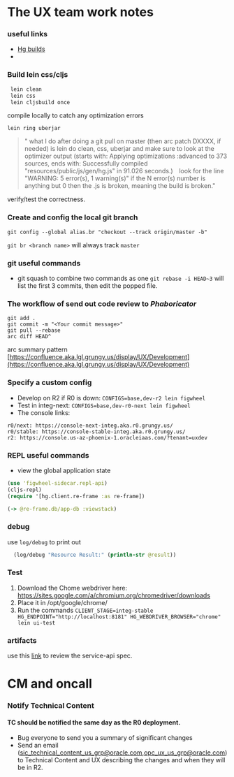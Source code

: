 # The UX team work notes

### useful links
- [Hg builds](https://teamcity.aka.lgl.grungy.us/viewType.html?buildTypeId=UX_HgBuild)
- 


### Build lein css/cljs
```bash
 lein clean
 lein css
 lein cljsbuild once
```
compile locally to catch any optimization errors
```
lein ring uberjar
```
> " what I do after doing a git pull on master (then arc patch DXXXX, if needed) is lein do clean, css, uberjar and make sure to look at the optimizer output (starts with: Applying optimizations :advanced to 373 sources, ends with: Successfully compiled "resources/public/js/gen/hg.js" in 91.026 seconds.)  look for the line "WARNING: 5 error(s), 1 warning(s)" if the N error(s) number is anything but 0 then the .js is broken, meaning the build is broken."


verify/test the correctness.

### Create and config the local git branch 
`git config --global alias.br "checkout --track origin/master -b"`

`git br <branch name>` will always track `master`

### git useful commands
- git squash to combine two commands as one `git rebase -i HEAD~3` will list the first 3 commits, then edit the popped file.

### The workflow of send out code review to *Phaboricator* 
```git
git add .
git commit -m "<Your commit message>"
git pull --rebase
arc diff HEAD^
```
arc summary pattern
[https://confluence.aka.lgl.grungy.us/display/UX/Development](https://confluence.aka.lgl.grungy.us/display/UX/Development)

### Specify a custom config
- Develop on R2 if R0 is down: `CONFIGS=base,dev-r2 lein figwheel`
- Test in integ-next: `CONFIGS=base,dev-r0-next lein figwheel`
- The console links:
```
r0/next: https://console-next-integ.aka.r0.grungy.us/ 
r0/stable: https://console-stable-integ.aka.r0.grungy.us/
r2: https://console.us-az-phoenix-1.oracleiaas.com/?tenant=uxdev
```

### REPL useful commands
- view the global application state
```clj
(use 'figwheel-sidecar.repl-api)
(cljs-repl)
(require '[hg.client.re-frame :as re-frame])

(-> @re-frame.db/app-db :viewstack)
```

### debug 
use `log/debug` to print out
```clj
  (log/debug "Resource Result:" (println-str @result))
```

### Test
1. Download the Chome webdriver here: https://sites.google.com/a/chromium.org/chromedriver/downloads
2. Place it in /opt/google/chrome/
3. Run the commands `CLIENT_STAGE=integ-stable HG_ENDPOINT="http://localhost:8181" HG_WEBDRIVER_BROWSER="chrome" lein ui-test`

### artifacts 
use this [link](http://artifactoryui.oraclecorp.com/artifactory/webapp/#/artifacts/browse/tree/search/package/eyJxdWVyeSI6eyJzZWFyY2giOiJnYXZjIiwiZ3JvdXBJRCI6ImNvbS5vcmFjbGUucGljLmNvbW1vbnMiLCJhcnRpZmFjdElEIjoiY29yZXNlcnZpY2VzLWFwaS1zcGVjIiwic2VsZWN0ZWRSZXBvc2l0b3JpZXMiOltdfSwic2VsZWN0ZWRQYWNrYWdlVHlwZSI6eyJpZCI6ImdhdmMiLCJkaXNwbGF5TmFtZSI6IkdBVkMiLCJpY29uIjoicG9tIn0sInNlbGVjdGVkUmVwb3NpdG9yaWVzIjpbXSwiY29sdW1ucyI6WyJhcnRpZmFjdCIsImdyb3VwSUQiLCJhcnRpZmFjdElEIiwidmVyc2lvbiIsImNsYXNzaWZpZXIiLCJyZXBvIiwicGF0aCIsIm1vZGlmaWVkIl19) to review the service-api spec.



# CM and oncall
### Notify Technical Content
#### TC should be notified the same day as the R0 deployment.
- Bug everyone to send you a summary of significant changes
- Send an email (sic_technical_content_us_grp@oracle.com,opc_ux_us_grp@oracle.com) to Technical Content and UX describing the changes and when they will be in R2.


